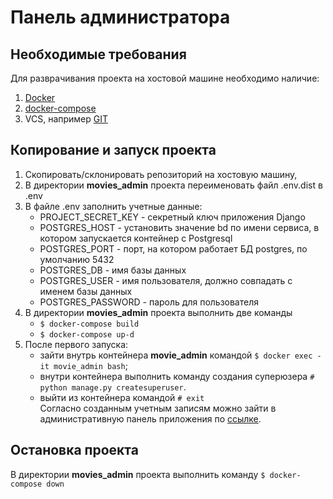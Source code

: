 # Панель администратора

## Необходимые требования
Для разврачивания проекта на хостовой машине необходимо наличие:
1. [Docker](https://docs.docker.com/engine/install/)  
1. [docker-compose](https://docs.docker.com/compose/install/)
1. VCS, например [GIT](https://git-scm.com/download/win)

## Копирование и запуск проекта
1. Скопировать/склонировать репозиторий на хостовую машину,
1. В директории **movies_admin** проекта переименовать файл .env.dist в .env
1. В файле .env заполнить учетные данные:  
   - PROJECT_SECRET_KEY - секретный ключ приложения Django  
   - POSTGRES_HOST - установить значение bd по имени сервиса, в котором запускается контейнер с Postgresql  
   - POSTGRES_PORT - порт, на котором работает БД postgres, по умолчанию 5432
   - POSTGRES_DB - имя базы данных  
   - POSTGRES_USER - имя пользователя, должно совпадать с именем базы данных
   - POSTGRES_PASSWORD - пароль для пользователя
1. В директории **movies_admin** проекта выполнить две команды
    - ```$ docker-compose build```
    - ```$ docker-compose up-d```
1. После первого запуска:  
   - зайти внутрь контейнера **movie_admin** командой ```$ docker exec -it movie_admin bash```; 
   - внутри контейнера выполнить команду создания суперюзера
```# python manage.py createsuperuser```.  
   - выйти из контейнера командой ```# exit```  
   Согласно созданным учетным записям можно зайти в административную панель приложения по [ссылке](http://0.0.0.0/admin/).
     
   
    
## Остановка проекта
В директории **movies_admin** проекта выполнить команду ```$ docker-compose down```